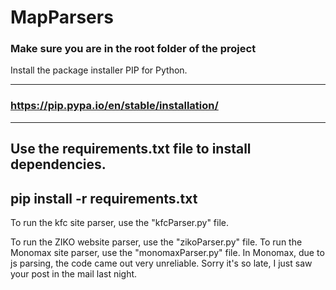 # MapParsers
### Make sure you are in the root folder of the project<br>
 Install the package installer PIP for Python.
***
### https://pip.pypa.io/en/stable/installation/
***
Use the requirements.txt file to install dependencies.
---
pip install -r requirements.txt
---
To run the kfc site parser, use the "kfcParser.py" file.

To run the ZIKO website parser, use the "zikoParser.py" file.
To run the Monomax site parser, use the "monomaxParser.py" file. In Monomax, due to js parsing, the code came out very unreliable. Sorry it's so late, I just saw your post in the mail last night.


